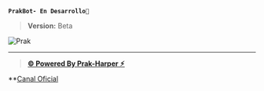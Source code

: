 **`PrakBot- En Desarrollo🚩`**
> **Version:** Beta

![Prak](https://files.catbox.moe/5msd4h.jpg)

___

> **[© Powered By Prak-Harper ⚡︎](https://github.com/Prakharper)**

**[Canal Oficial](https://whatsapp.com/channel/0029VakfOZfHFxP7rNrUQk2d)
